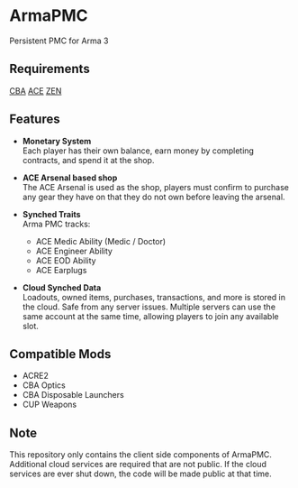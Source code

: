 # ArmaPMC

Persistent PMC for Arma 3

## Requirements

[CBA](https://github.com/CBATeam/CBA_A3/releases/latest)
[ACE](https://github.com/acemod/ace3/release/latest)
[ZEN](https://github.com/zen-mod/ZEN/releases/latest)

## Features

- **Monetary System**  
  Each player has their own balance, earn money by completing contracts, and spend it at the shop.

- **ACE Arsenal based shop**  
  The ACE Arsenal is used as the shop, players must confirm to purchase any gear they have on that they do not own before leaving the arsenal.
  
- **Synched Traits**  
  Arma PMC tracks:
  - ACE Medic Ability (Medic / Doctor)
  - ACE Engineer Ability
  - ACE EOD Ability
  - ACE Earplugs

- **Cloud Synched Data**  
  Loadouts, owned items, purchases, transactions, and more is stored in the cloud. Safe from any server issues. Multiple servers can use the same account at the same time, allowing players to join any available slot.

## Compatible Mods

- ACRE2
- CBA Optics
- CBA Disposable Launchers
- CUP Weapons

## Note

This repository only contains the client side components of ArmaPMC. Additional cloud services are required that are not public. If the cloud services are ever shut down, the code will be made public at that time.
